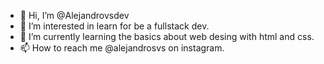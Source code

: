 - 👋 Hi, I’m @Alejandrovsdev
- 👀 I’m interested in learn for be a fullstack dev.
- 🌱 I’m currently learning the basics about web desing with html and css.
- 📫 How to reach me @alejandrosvs on instagram.

<!---
Alejandrovsdev/Alejandrovsdev is a ✨ special ✨ repository because its `README.md` (this file) appears on your GitHub profile.
You can click the Preview link to take a look at your changes.
--->
